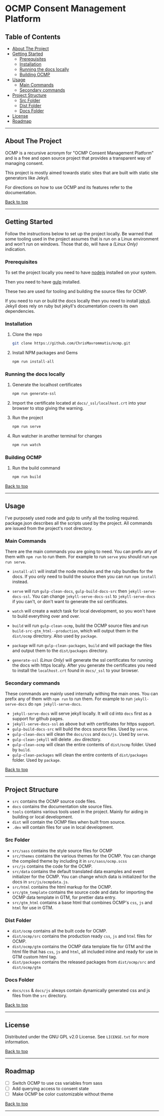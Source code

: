 # OCMP Consent Management Platform

## Table of Contents

- [About The Project](#about-the-project)
- [Getting Started](#getting-started)
  - [Prerequisites](#prerequisites)
  - [Installation](#installation)
  - [Running the docs locally](#running-the-docs-locally)
  - [Building OCMP](#building-ocmp)
- [Usage](#usage)
  - [Main Commands](#main-commands)
  - [Secondary commands](#secondary-commands)
- [Project Structure](#project-structure)
  - [Src Folder](#src-folder)
  - [Dist Folder](#dist-folder)
  - [Docs Folder](#docs-folder)
- [License](#license)
- [Roadmap](#roadmap)


----

## About The Project

OCMP is a recursive acronym for "OCMP Consent Management Platform" and is a free and open source project that provides a transparent way of managing consent.

This project is mostly aimed towards static sites that are built with static site generators like Jekyll.

For directions on how to use OCMP and its features refer to the documentation.

[Back to top](#ocmp-consent-management-platform)

----

## Getting Started

Follow the instructions below to set up the project locally.
Be warned that some tooling used in the project assumes that is run on a Linux environment and won't run on windows. Those that do, will have a *(Linux Only)* indication.

### Prerequisites

To set the project locally you need to have [nodejs](https://nodejs.org/en/download/) installed on your system.

Then you need to have [gulp](https://gulpjs.com/docs/en/getting-started/quick-start/) installed.

These two are used for tooling and building the source files for OCMP.

If you need to run or build the docs locally then you need to install [jekyll](https://jekyllrb.com/docs/).
Jekyll does rely on ruby but jekyll's documentation covers its own dependencies.

### Installation

1. Clone the repo

   ```sh
   git clone https://github.com/ChrisMavrommatis/ocmp.git
   ```

2. Install NPM packages and Gems

   ```sh
   npm run install-all
   ```

### Running the docs locally

1. Generate the localhost certificates

   ```sh
   npm run generate-ssl
   ```

2. Import the certificate located at `docs/_ssl/localhost.crt` into your browser to stop giving the warning.

3. Run the project

   ```sh
   npm run serve
   ```

4. Run watcher in another terminal for changes

   ```sh
   npm run watch
   ```

### Building OCMP

1. Run the build command

   ```sh
   npm run build
   ```

[Back to top](#ocmp-consent-management-platform)

----

## Usage

I've purposely used node and gulp to unify all the tooling required.
package.json describes all the scripts used by the project.
All commands are issued from the project's root directory.

### Main Commands

There are the main commands you are going to need. You can prefix any of them with `npm run` to run them. For example to run `serve` you should run `npm run serve`.

- `install-all` will install the node modules and the ruby bundles for the docs. If you only need to build the source then you can run `npm install` instead.

- `serve` will run `gulp-clean-docs`, `gulp-build-docs-src` then `jekyll-serve-docs-ssl`. You can change `jekyll-serve-docs-ssl` to `jekyll-serve-docs` if you can't, or don't want to generate the ssl certificates.

- `watch` will create a watch task for local development, so you won't have to build everything over and over.

- `build` will run `gulp-clean-ocmp`, build the OCMP source files and run `build-src-gtm_html--production`, which will output them in the `dist/ocmp` directory. Also used by `package`.

- `package` will run `gulp-clean-packages`, `build` and will package the files and output them to the `dist/packages` directory.

- `generate-ssl` *(Linux Only)* will generate the ssl certificates for running the docs with https locally. After you generate the certificates you need to install the `localhost.crt` found in `docs/_ssl` to your browser.

### Secondary commands

These commands are mainly used internally withing the main ones. You can prefix any of them with `npm run` to run them. For example to run `jekyll-serve-docs` do `npm jekyll-serve-docs`.

- `jekyll-serve-docs` will serve jekyll locally. It will cd into `docs` first as a support for github pages.
- `jekyll-serve-docs-ssl` as above but with certificates for https support.
- `gulp-build-docs-src` will build the docs source files. Used by `serve`.
- `gulp-clean-docs` will clean the `docs/css` and `docs/js`. Used by `serve`.
- `gulp-clean-jekyll` will delete `.dev` directory.
- `gulp-clean-ocmp` will clean the entire contents of `dist/ocmp` folder. Used by `build`.
- `gulp-clean-packages` will clean the entire contents of `dist/packages` folder. Used by `package`.

[Back to top](#ocmp-consent-management-platform)

----

## Project Structure

- `src` contains the OCMP source code files.
- `docs` contains the documentation site source files.
- `tools` contains various tools used in the project. Mainly for aiding in building or local development.
- `dist` will contain the OCMP files when built from source.
- `.dev` will contain files for use in local development.

### Src Folder

- `src/sass` contains the style source files for OCMP
- `src/themes` contains the various themes for the OCMP. You can change the compiled theme by including it in `src/sass/ocmp.scss`
- `src/js` contains the code for the OCMP.
- `src/data` contains the default translated data examples and event initializer for the OCMP. You can change which data is initialized for the docs in `src/js/ocmpdata.js`.
- `src/html` contains the html markup for the OCMP.
- `src/gtm_template` contains the source code and data for importing the OCMP data template in GTM, for prettier data entry.
- `src/gtm_html` contains a base html that combines OCMP's `css`, `js` and `html` for use in GTM.

### Dist Folder

- `dist/ocmp` contains all the built code for OCMP.
- `dist/ocmp/src` contains the production ready `css`, `js` and `html` files for OCMP.
- `dist/ocmp/gtm` contains the OCMP data template file for GTM and the html file that has `css`, `js` and `html`, all included inline and ready for use in GTM custom html tag.
- `dist/packages` contains the released packages from `dist/ocmp/src` and `dist/ocmp/gtm`

### Docs Folder

- `docs/css` & `docs/js` always contain dynamically generated css and js files from the `src` directory.

[Back to top](#ocmp-consent-management-platform)

----

## License

Distributed under the GNU GPL v2.0 License. See `LICENSE.txt` for more information.

[Back to top](#ocmp-consent-management-platform)

----

## Roadmap

- [ ] Switch OCMP to use css variables from sass
- [ ] Add querying access to consent state
- [ ] Make OCMP be color customizable without theme

[Back to top](#ocmp-consent-management-platform)

----
